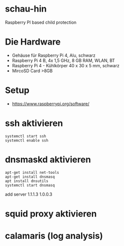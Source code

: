 # schau-hin
Raspberry PI based child protection

# Die Hardware
* Gehäuse für Raspberry Pi 4, Alu, schwarz
* Raspberry Pi 4 B, 4x 1,5 GHz, 8 GB RAM, WLAN, BT
* Raspberry Pi 4 - Kühlkörper 40 x 30 x 5 mm, schwarz
* MircoSD Card >8GB

# Setup
* https://www.raspberrypi.org/software/

# ssh aktivieren
```
systemctl start ssh
systemctl enable ssh
```
# dnsmaskd aktivieren
```
apt-get install net-tools
apt-get install dnsmasq
apt install dnsutils
systemctl start dnsmasq
``` 

add server
1.1.1.3
1.0.0.3

# squid proxy aktivieren
# calamaris (log analysis)
